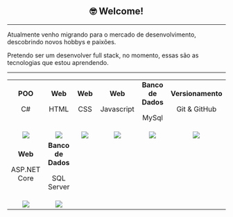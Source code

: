 <h2 align="center"> 🤓 Welcome!</h2>

<hr />

<p>Atualmente venho migrando para o mercado de desenvolvimento, descobrindo novos hobbys e paixões.</p>
<p>Pretendo ser um desenvolver full stack, no momento, essas são as tecnologias que estou aprendendo.</p>

<hr />

<table align='center' width="100">
<tr> <!-- Linha 1 -->
     <tr>
        <td align='center'>
            <strong>POO</strong>
            <p>C#</p>
        </td>
     <td align='center'>
            <strong>Web</strong>
            <p>HTML</p>
        </td>
          <td align='center'>
            <strong>Web</strong>
            <p>CSS</p>
        </td>
          <td align='center'>
            <strong>Web</strong>
            <p>Javascript</p>
        </td>
          <td align='center'>
            <strong>Banco de Dados</strong>
            <p>MySql</p>
        </td>
          <td align='center'>
            <strong>Versionamento</strong>
            <p>Git & GitHub</p>
        </td>
    </tr>
     <tr> <!-- Linha 2 -->
          <td align='center' width="120">
             <img src="https://cdn.jsdelivr.net/gh/devicons/devicon@latest/icons/csharp/csharp-original.svg">
          </td>
          <td align='center' width="120">
             <img src="https://cdn.jsdelivr.net/gh/devicons/devicon@latest/icons/html5/html5-original.svg">
          </td>
         <td align='center' width="120">
             <img src="https://cdn.jsdelivr.net/gh/devicons/devicon@latest/icons/css3/css3-original.svg">
         </td>
         <td align='center' width="120">
             <img src="https://cdn.jsdelivr.net/gh/devicons/devicon@latest/icons/javascript/javascript-original.svg">
         </td>
         <td align='center' width="120">
             <img src="https://cdn.jsdelivr.net/gh/devicons/devicon@latest/icons/mysql/mysql-original-wordmark.svg">
         </td>
          <td align='center' width="120">
            <img src="https://cdn.jsdelivr.net/gh/devicons/devicon@latest/icons/git/git-original.svg">
        </td>
    </tr>
     <tr> <!-- Linha 3 -->
          <td align='center'>
            <strong>Web</strong>
            <p>ASP.NET Core</p>
        </td>
          <td align='center'>
            <strong>Banco de Dados</strong>
            <p>SQL Server</p>
        </td>
     </tr>
      <tr> <!-- Linha 4 -->
          <td align='center' width="120">
               <img src="https://cdn.jsdelivr.net/gh/devicons/devicon@latest/icons/dotnetcore/dotnetcore-original.svg">
             </td>
           <td align='center' width="120">
               <img src="https://cdn.jsdelivr.net/gh/devicons/devicon@latest/icons/microsoftsqlserver/microsoftsqlserver-plain-wordmark.svg">
             </td>
     </tr>
</table>
